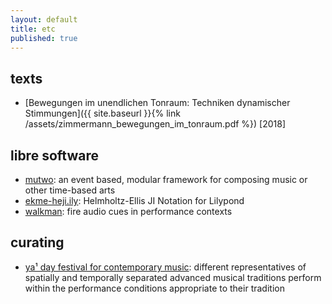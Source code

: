 ```yaml
---
layout: default
title: etc
published: true
---
```


## texts

- [Bewegungen im unendlichen Tonraum: Techniken dynamischer Stimmungen]({{ site.baseurl }}{% link /assets/zimmermann_bewegungen_im_tonraum.pdf %}) [2018]


##  libre software

- [mutwo](https://github.com/mutwo-org/mutwo): an event based, modular framework for composing music or other time-based arts
- [ekme-heji.ily](https://github.com/levinericzimmermann/ekme-heji.ily): Helmholtz-Ellis JI Notation for Lilypond
- [walkman](https://github.com/audiowalkman/walkman): fire audio cues in performance contexts


## curating

- [ya¹ day festival for contemporary music](https://ya-festival.org/): different representatives of spatially and temporally separated advanced musical traditions perform within the performance conditions appropriate to their tradition
